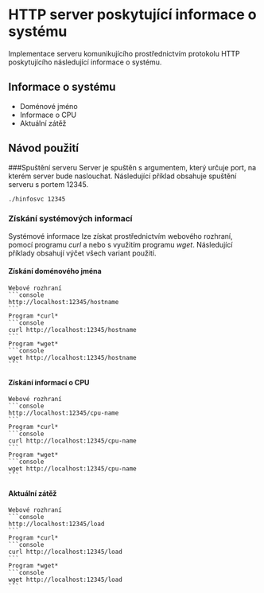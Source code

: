 # HTTP server poskytující informace o systému
Implementace serveru komunikujícího prostřednictvím protokolu HTTP poskytujícího následující informace o systému.

## Informace o systému
- Doménové jméno
- Informace o CPU
- Aktuální zátěž

## Návod použití

###Spuštění serveru
Server je spuštěn s argumentem, který určuje port, na kterém server bude naslouchat. Následující příklad obsahuje spuštění serveru s portem 12345.
```console
./hinfosvc 12345
```

### Získání systémových informací
Systémové informace lze získat prostřednictvím webového rozhraní, pomocí programu *curl* a nebo s využitím programu *wget*. Následující příklady obsahují výčet všech variant použití.
	
#### Získání doménového jména
	
	Webové rozhraní
	```console
	http://localhost:12345/hostname
	```
	Program *curl*
	```console
	curl http://localhost:12345/hostname
	```
	Program *wget*
	```console
	wget http://localhost:12345/hostname
	```
#### Získání informací o CPU
	
	Webové rozhraní
	```console
	http://localhost:12345/cpu-name
	```
	Program *curl*
	```console
	curl http://localhost:12345/cpu-name
	```
	Program *wget*
	```console
	wget http://localhost:12345/cpu-name
	```
	
#### Aktuální zátěž
	
	Webové rozhraní
	```console
	http://localhost:12345/load
	```
	Program *curl*
	```console
	curl http://localhost:12345/load
	```
	Program *wget*
	```console
	wget http://localhost:12345/load
	```
	
